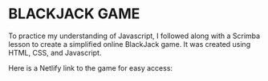 # BLACKJACK GAME

To practice my understanding of Javascript, I followed along with a Scrimba lesson to create a simplified online BlackJack game. It was created using HTML, CSS, and Javascript. 

Here is a Netlify link to the game for easy access: 
